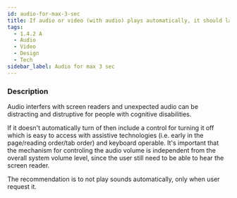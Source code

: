 ```yaml
---
id: audio-for-max-3-sec
title: If audio or video (with audio) plays automatically, it should last for less than three seconds or there must be a way to pause/stop/mute it
tags:
  - 1.4.2 A
  - Audio
  - Video
  - Design
  - Tech
sidebar_label: Audio for max 3 sec
---
```


### Description

Audio interfers with screen readers and unexpected audio can be distracting and distruptive for people with cognitive disabilities.

If it doesn't automatically turn of then include a control for turning it off which is easy to access with assistive technologies (i.e. early in the page/reading order/tab order) and keyboard operable. It's important that the mechanism for controling the audio volume is independent from the overall system volume level, since the user still need to be able to hear the screen reader.

The recommendation is to not play sounds automatically, only when user request it.
